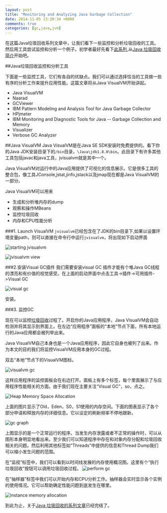 ```yaml
---
layout: post
title: "Monitoring and Analyzing Java Garbage Collection"
date: 2014-11-05 13:20:34 +0800
comments: true
categories: [gc,java,jvm] 
---
```

在这篇Java垃圾回收系列文章中，让我们看下一些监控和分析垃圾回收的工具。然后用工具尝试监控和分析一个例子。初学者最好先看下[此系列](/blog/categories/gc/),从[Java 垃圾回收简介](/blog/java-garbage-collection-introduction)开始吧。

##Java垃圾回收监控和分析工具

下面是一些监控工具，它们有各自的优缺点。我们可以通过选择恰当的工具做一些有序的分析工作来提升应用性能。这篇文章将从Java VisualVM开始讲起。

- Java VisualVM
- Naarad
- GCViewer
- IBM Pattern Modeling and Analysis Tool for Java Garbage Collector
- HPjmeter
- IBM Monitoring and Diagnostic Tools for Java -- Garbage Collection and Memory
- Visualizer
- Verbose GC Analyzer

##Java VisualVM
Java VisualVM是在Java SE SDK安装时免费提供的。看下你的Java JDK安装目录下的`/bin`目录，`\Java\jdk1.8.0\bin`。此目录下有许多其他工具包括javac和java工具，jvisualvm就是其中一个。
<!--more-->
Java VisualVM对运行中的Java应用提供了可视化的信息展示。它是很多工具的整合包，像工具JConsole,jstat,jinfo,jstack以及jmap现在都是Java VisualVM的一部分。

Java VisualVM可以用来
- 生成和分析堆内存的dump
- 观察和操作MBeans
- 监控垃圾回收
- 内存和CPU性能分析

###1. Launch VisualVM
`jvisualvm`已经包含在了JDK的bin目录下,如果以设置环境变量path，则可以直接在命令行中运行`jvisualvm`，将出现如下启动界面

![starting jvisualvm](/images/monitoringandanalysisgc/Start-Java-VisualVM.png)

![jvisualvm view](/images/monitoringandanalysisgc/Java-VisualVM.png)

###2.安装Visual GC插件
我们需要安装visual GC 插件才能有个堆Java GC线程的漂亮和有价值的视觉感受。在上面的启动界面中点击工具->插件->可用插件->Visual GC

![visual gc](/images/monitoringandanalysisgc/Visual-GC-Plugin.png)

安装。

###3. 监控GC

现在可以监控[垃圾回收](/blog/java-gc-yuan-li/)过程了。开启你的Java应用程序，Java VisualVM会自动检测并将其显示到界面上。在左边“应用程序”面板的“本地”节点下面，所有本地运行的Java应用都会被列举出来。

Java VisualVM自己本身也是一个Java应用程序，因此它自身也被列了出来。作为本文的目的我们将监控VisualVM应用本身的GC过程。

双击“本地”节点下的VisualVM图标。

![visualvm gc](/images/monitoringandanalysisgc/GC-Analysis.jpg)

这样应用程序的监控面板会在右边打开。面板上有多个标签，每个里面展示了与应用程序性能相关的方面。由于我们现在主要关注“Visual GC”，so，点之。

![Heap Memory Space Allocation](/images/monitoringandanalysisgc/Heap-Memory-Space-Allocation.png)

上面的图片显示了Old，Eden，S0，S1使用的内存空间。下面的图表显示了各个部分申请和释放内存的详细信息。它以设定的刷新频率不停地跟新。

![gc graph](/images/monitoringandanalysisgc/GC-Graphs.png)

上图显示的是一个正常运行的程序。当发生内存泄露或者不正常的操作时，可以从图形本身明显地看出来。至少我们可以知道程序中存在和对象内存分配和垃圾回收相关的问题。然后利用其他标签如“Threads”中提供的信息和Thread Dump我们可以缩小发生问题的范围。

在“监视”标签中，我们可以看到以时间线发展的内存使用概况图。这里有个“执行垃圾回收”按钮可以调用垃圾回收过程。
![perform gc](/images/monitoringandanalysisgc/Perform-GC.png)

在“抽样器”标签中我们可以开始内存和CPU分析工作。抽样器会实时显示各个实例的使用情况。它可以帮助确定性能问题到底发生在哪里。

![instance memory allocation](/images/monitoringandanalysisgc/Instances-Memory-Allocation.png)

到此为止，关于[Java 垃圾回收的系列文章](/blog/categories/gc/)已经完结了。
